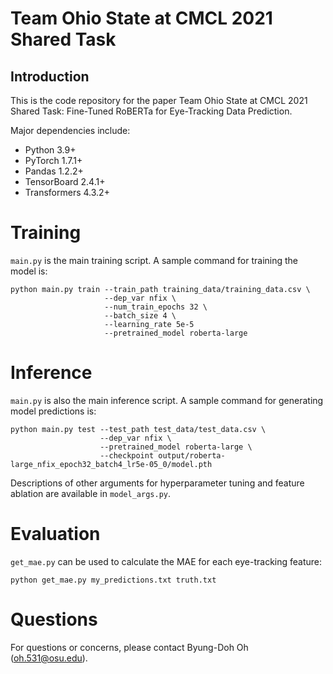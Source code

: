 # Team Ohio State at CMCL 2021 Shared Task

## Introduction
This is the code repository for the paper Team Ohio State at CMCL 2021 Shared Task: Fine-Tuned RoBERTa for Eye-Tracking Data Prediction.

Major dependencies include:

- Python 3.9+
- PyTorch 1.7.1+
- Pandas 1.2.2+
- TensorBoard 2.4.1+
- Transformers 4.3.2+

# Training
`main.py` is the main training script. A sample command for training the model is:
```
python main.py train --train_path training_data/training_data.csv \
                     --dep_var nfix \
                     --num_train_epochs 32 \
                     --batch_size 4 \
                     --learning_rate 5e-5
                     --pretrained_model roberta-large
```

# Inference
`main.py` is also the main inference script. A sample command for generating model predictions is:
```
python main.py test --test_path test_data/test_data.csv \
                    --dep_var nfix \
                    --pretrained_model roberta-large \
                    --checkpoint output/roberta-large_nfix_epoch32_batch4_lr5e-05_0/model.pth
```

Descriptions of other arguments for hyperparameter tuning and feature ablation are available in `model_args.py`.

# Evaluation
`get_mae.py` can be used to calculate the MAE for each eye-tracking feature:
```
python get_mae.py my_predictions.txt truth.txt
```

# Questions
For questions or concerns, please contact Byung-Doh Oh ([oh.531@osu.edu](oh.531@osu.edu)).